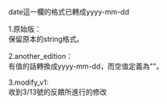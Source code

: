 date這一欄的格式已轉成yyyy-mm-dd

1.原始版：  
保留原本的string格式。

2.another_edition：  
有值的話轉換成yyyy-mm-dd，而空值定義為""。

3.modify_v1:  
收到3/13號的反饋所進行的修改
